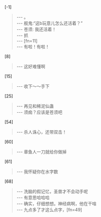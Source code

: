 
[-1] 
>--- 。<br>
>--- 舰鬼:“这b玩意儿怎么还活着？”<br>
>--- 苍须:  我还活着！<br>
>--- 抓<br>
>--- [fn=11]<br>
>--- 有啦！有啦！<br>

[8] 
>--- 这好难懂啊<br>

[15] 
>--- 收下～～手下<br>

[25] 
>--- 再见和稀泥仙蛊<br>
>--- 须痂？应该是苍须吧<br>

[54] 
>--- 杀人诛心，还带双击！<br>

[60] 
>--- 章鱼人一刀就给你做掉<br>

[61] 
>--- 我怀疑你在水字数<br>

[68] 
>--- 洗脑的假记忆，圣兽才不会动手呢<br>
>--- 有意思哈哈哈<br>
>--- 确实，仔细想想。神经病啊，他在干啥<br>
>--- 九点多了才这么点字，[fn=49]<br>
